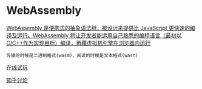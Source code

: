 # WebAssembly

[WebAssembly 是便携式的抽象语法树，被设计来提供比 JavaScript 更快速的编译及运行。WebAssembly 将让开发者能运用自己熟悉的编程语言（最初以 C/C++作为实现目标）编译，再藉虚拟机引擎在浏览器内运行](https://zh.wikipedia.org/wiki/WebAssembly)

    传输的时候是二进制格式(wasm)，阅读的时候是文本格式(wast)

[在线试玩](https://wasdk.github.io/WasmFiddle/)

[知乎讨论](https://www.zhihu.com/question/31415286)
